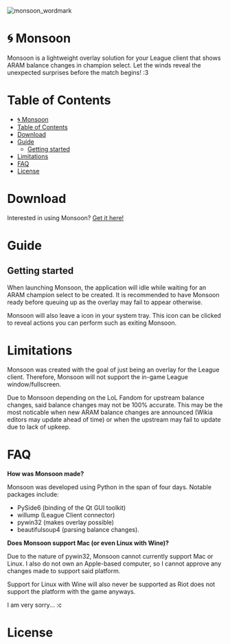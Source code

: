 ![monsoon_wordmark](https://user-images.githubusercontent.com/87099578/193130174-e464d4a6-afa3-453f-a36e-4289acf5f248.png)

# 🌀 Monsoon
Monsoon is a lightweight overlay solution for your League client that shows 
ARAM balance changes in champion select. Let the winds reveal the unexpected 
surprises before the match begins! :3

# Table of Contents
- [🌀 Monsoon](#-monsoon)
- [Table of Contents](#table-of-contents)
- [Download](#download)
- [Guide](#guide)
  - [Getting started](#getting-started)
- [Limitations](#limitations)
- [FAQ](#faq)
- [License](#license)

# Download
Interested in using Monsoon? [Get it here!]()

# Guide
## Getting started
When launching Monsoon, the application will idle while waiting for an ARAM 
champion select to be created. It is recommended to have Monsoon ready before 
queuing up as the overlay may fail to appear otherwise.

Monsoon will also leave a icon in your system tray. This icon can be clicked to 
reveal actions you can perform such as exiting Monsoon.

# Limitations
Monsoon was created with the goal of just being an overlay for the League 
client. Therefore, Monsoon will not support the in-game League window/fullscreen.

Due to Monsoon depending on the LoL Fandom for upstream balance changes, said 
balance changes may not be 100% accurate. This may be the most noticable when 
new ARAM balance changes are announced (Wikia editors may update ahead of time) 
or when the upstream may fail to update due to lack of upkeep.

# FAQ
**How was Monsoon made?**

Monsoon was developed using Python in the span of four days. Notable packages 
include:
- PySide6 
(binding of the Qt GUI toolkit)
- willump (League Client connector)
- pywin32 
(makes overlay possible)
- beautifulsoup4 (parsing balance changes).

**Does Monsoon support Mac (or even Linux with Wine)?**

Due to the nature of pywin32, Monsoon cannot currently support Mac or Linux. 
I also do not own an Apple-based computer, so I cannot approve any changes made 
to support said platform.

Support for Linux with Wine will also never be supported as Riot does not 
support the platform with the game anyways.

I am very sorry... :c

# License

